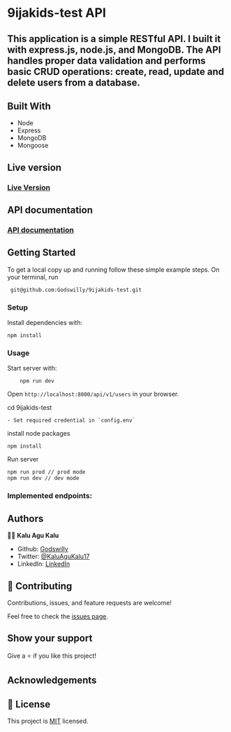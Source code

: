 # 9ijakids-test API

## This application is a simple RESTful API. I built it with express.js, node.js, and MongoDB. The API handles proper data validation and performs basic CRUD operations: create, read, update and delete users from a database.

## Built With

- Node
- Express
- MongoDB
- Mongoose

## Live version

### [Live Version](https://busy-teal-chameleon-gear.cyclic.app/api/v1/users)

## API documentation

### [API documentation](https://busy-teal-chameleon-gear.cyclic.app/api-docs)

## Getting Started

To get a local copy up and running follow these simple example steps.
On your terminal, run

```
 git@github.com:Godswilly/9ijakids-test.git

```

### Setup

Install dependencies with:

```
npm install
```

### Usage

Start server with:

```
    npm run dev
```

Open `http://localhost:8000/api/v1/users` in your browser.

cd 9ijakids-test

```
- Set required credential in `config.env`
```

install node packages

```
npm install
```

Run server

```
npm run prod // prod mode
npm run dev // dev mode
```

### Implemented endpoints:

## Authors

👨‍💻 **Kalu Agu Kalu**

- Github: [Godswilly](https://github.com/Godswilly)
- Twitter: [@KaluAguKalu17](https://twitter.com/KaluAguKalu17)
- LinkedIn: [LinkedIn](https://www.linkedin.com/in/kaluagukalu/)

## 🤝 Contributing

Contributions, issues, and feature requests are welcome!

Feel free to check the [issues page](https://github.com/Godswilly/9ijakids-test/issues).

## Show your support

Give a ⭐️ if you like this project!

## Acknowledgements

## 📝 License

This project is [MIT](https://github.com/stevenvachon/broken-link-checker/blob/main/license) licensed.

